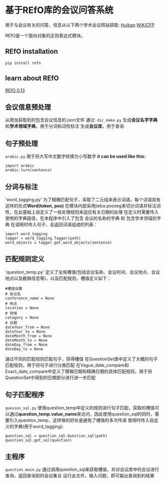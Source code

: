 # 基于REfO库的会议问答系统
用于与会议有关的问答，信息从以下两个学术会议网站获取:
[Huiban](https://www.myhuiban.com)
[WiKiCFP](http://www.wikicfp.com)

REfO是一个面向对象的正则表达式模块。

## REfO installation
`pip install refo`

## learn about REfO
[REfO 0.13](https://pypi.org/project/REfO/)

## 会议信息预处理
从爬虫获取到的包含会议信息的.json文件
通过:
`dic_make.py`
生成**会议名字字典**和**学术领域字典**，用于分词和词性标注
生成**会议库**，用于查询

## 句子预处理
`arabic.py`
用于将大写中文数字转换为小写数字
**it can be used like this:**
```
import arabic
arabic.turn(sentence)
```
## 分词与标注
'word_tagging.py'
为了精确匹配句子，采取了二元组来表示词语，每个词语具有这样的形式**Word(token, pos)**
在模块内部采用jieba.posseg来切分词语并标注词性，在此基础上自定义了一些处理规则来适应有关日期的处理
在定义时需要传入使用的字典路径，在本程序中引入了包含 会议的名称的字典 和 包含学术领域的字典
在调用时传入句子，会返回词语组成的列表：
```
import word_tagging
tagger = word_tagging.Tagger(path)
word_objects = tagger.get_word_objects(sentence)
```

## 匹配规则定义
'question_temp.py'
定义了全局槽值(包括会议名称、会议时间、会议地点、会议地点以及截稿信息等)，以及匹配规则，槽值定义如下：
```
#槽值设置
# 会议名
conference_name = None
# 地点
location = None
# 领域
catagory = None
# 日期
dateYear_from = None
dateYear_to = None
dateMonth_from = None
dateMonth_to = None
dateDay_from = None
dateDay_to = None
```
通过不同的匹配规则匹配句子，获得槽值
在QuestionSet类中定义了大概的句子匹配规则，用于将句子进行分类匹配
在Vague_date_compare和Exact_date_compare中定义了模糊日期和精确日期的具体匹配规则，用于将QuestionSet中得到的日期部分进行进一步匹配

## 句子匹配程序
`quesion_sql.py`
使用question_temp中定义的规则进行句子匹配，获取的槽值可以通过**question_temp.value_name**来访问，因此使用question_sql的同时，需要引入question_temp，这样做的好处是避免了槽值的多次传递
使用时传入自定义的字典(用于word_tagging):
```
question_sql = question_sql.Question_sql(path)
question_sql.get_sql(question)
```

## 主程序
`question_main.py`
通过调用question_sql来获取槽值，并对会议库中的会议进行查询，返回查询到的会议集合
运行此文件，输入问题，即可输出查询到的结果
